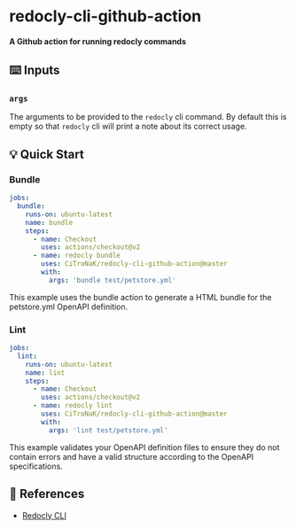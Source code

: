 # redocly-cli-github-action

#### A Github action for running redocly commands

## :keyboard: Inputs

### `args`

The arguments to be provided to the `redocly` cli command.
By default this is empty so that `redocly` cli will print a note about its correct usage.

## :bulb: Quick Start

### Bundle

```yaml
jobs:
  bundle:
    runs-on: ubuntu-latest
    name: bundle
    steps:
      - name: Checkout
        uses: actions/checkout@v2
      - name: redocly bundle
        uses: CiTroNaK/redocly-cli-github-action@master
        with:
          args: 'bundle test/petstore.yml'
```

This example uses the bundle action to generate a HTML bundle for the petstore.yml OpenAPI definition.

### Lint

```yaml
jobs:
  lint:
    runs-on: ubuntu-latest
    name: lint
    steps:
      - name: Checkout
        uses: actions/checkout@v2
      - name: redocly lint
        uses: CiTroNaK/redocly-cli-github-action@master
        with:
          args: 'lint test/petstore.yml'
```

This example validates your OpenAPI definition files to ensure they do not contain errors and have a valid structure according to the OpenAPI specifications.

## :blue_book: References

- [Redocly CLI](https://redoc.ly/docs/cli/)
